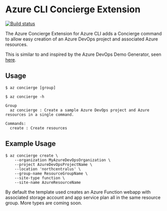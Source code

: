 # Azure CLI Concierge Extension

[![Build status](https://dev.azure.com/eg-internal/Concierge/_apis/build/status/Azure%20CLI%20Concierge)](https://dev.azure.com/eg-internal/Concierge/_build/latest?definitionId=12)

The Azure Concierge Extension for Azure CLI adds a Concierge command to allow easy creation of an Azure DevOps project and associated Azure resources.

This is similar to and inspired by the Azure DevOps Demo Generator, seen [here](https://azuredevopsdemogenerator.azurewebsites.net).

## Usage

```
$ az concierge [group]
```

```
$ az concierge -h

Group
  az concierge : Create a sample Azure DevOps project and Azure resources in a single command.

Commands:
  create : Create resources
```

## Example Usage
```
$ az concierge create \
    --organization MyAzureDevOpsOrganization \
    --project AzureDevOpsProjectName \
    --location 'northcentralus' \
    --group-name ResourceGroupName \
    --site-type function \
    --site-name AzureResourceName
```

By default the template used creates an Azure Function webapp with associated storage account and app service plan all in the same resource group. More types are coming soon.